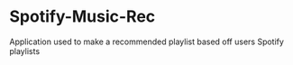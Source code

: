 # Spotify-Music-Rec
Application used to make a recommended playlist based off users Spotify playlists
